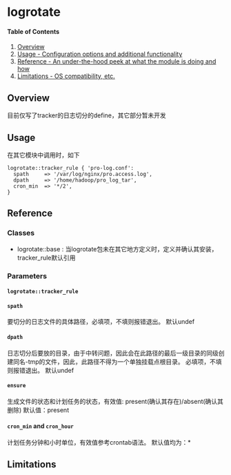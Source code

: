 # logrotate

#### Table of Contents

1. [Overview](#overview)
2. [Usage - Configuration options and additional functionality](#usage)
3. [Reference - An under-the-hood peek at what the module is doing and how](#reference)
4. [Limitations - OS compatibility, etc.](#limitations)

## Overview
目前仅写了tracker的日志切分的define，其它部分暂未开发

## Usage
在其它模块中调用时，如下
```
logrotate::tracker_rule { 'pro-log.conf':
  spath     => '/var/log/nginx/pro.access.log',
  dpath     => '/home/hadoop/pro_log_tar',
  cron_min  => '*/2',
}
```

## Reference

### Classes

* logrotate::base : 当logrotate包未在其它地方定义时，定义并确认其安装，tracker_rule默认引用

### Parameters

#### `logrotate::tracker_rule` ####

#### `spath`
要切分的日志文件的具体路径，必填项，不填则报错退出。  默认undef

#### `dpath`
日志切分后要放的目录，由于中转问题，因此会在此路径的最后一级目录的同级创建同名-tmp的文件，因此，此路径不得为一个单独挂载点根目录。  必填项，不填则报错退出。  默认undef

#### `ensure`
生成文件的状态和计划任务的状态，有效值: present(确认其存在)/absent(确认其删除)   默认值：present

#### `cron_min` and `cron_hour`
计划任务分钟和小时单位，有效值参考crontab语法。   默认值均为：*


## Limitations

